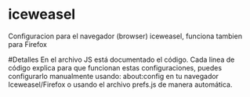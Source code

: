 # iceweasel
Configuracion para el navegador (browser) iceweasel, funciona tambien para Firefox

#Detalles
En el archivo JS está documentado el código. Cada linea de código explica para que funcionan estas configuraciones, puedes configurarlo manualmente usando: about:config en tu navegador Iceweasel/Firefox o usando el archivo prefs.js de manera automática.